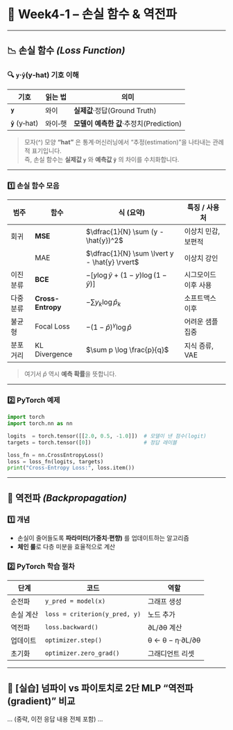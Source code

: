 # 📘 Week4‑1 – 손실 함수 & 역전파

---

## 📉 손실 함수 *(Loss Function)*

### 🔍 `y`·`ŷ`(y‑hat) 기호 이해
| 기호 | 읽는 법 | 의미 |
|------|--------|------|
| **`y`** | 와이 | **실제값**·정답(Ground Truth) |
| **`ŷ`** (y‑hat) | 와이‑햇 | **모델이 예측한 값**·추정치(Prediction) |

> 모자(^) 모양 **“hat”** 은 통계·머신러닝에서 “추정(estimation)”을 나타내는 관례적 표기입니다.  
> 즉, 손실 함수는 **실제값 `y`** 와 **예측값 `ŷ`** 의 차이를 수치화합니다.

---

### 1️⃣ 손실 함수 모음

| 범주 | 함수 | 식 (요약) | 특징 / 사용처 |
|------|------|-----------|----------------|
| 회귀 | **MSE** | $\dfrac{1}{N} \sum (y - \hat{y})^2$ | 이상치 민감, 보편적 |
|      | MAE | $\dfrac{1}{N} \sum \lvert y - \hat{y} \rvert$ | 이상치 강인 |
| 이진 분류 | **BCE** | $- \big[ y \log \hat{y} + (1 - y) \log (1 - \hat{y}) \big]$ | 시그모이드 이후 사용 |
| 다중 분류 | **Cross-Entropy** | $- \sum y_k \log \hat{p}_k$ | 소프트맥스 이후 |
| 불균형 | Focal Loss | $- (1 - \hat{p})^{\gamma} \log \hat{p}$ | 어려운 샘플 집중 |
| 분포 거리 | KL Divergence | $\sum p \log \frac{p}{q}$ | 지식 증류, VAE |

> 여기서 $\hat{p}$ 역시 **예측 확률**을 뜻합니다.

---

### 2️⃣ PyTorch 예제

```python
import torch
import torch.nn as nn

logits  = torch.tensor([[2.0, 0.5, -1.0]])  # 모델이 낸 점수(logit)
targets = torch.tensor([0])                 # 정답 레이블

loss_fn = nn.CrossEntropyLoss()
loss = loss_fn(logits, targets)
print("Cross‑Entropy Loss:", loss.item())
```

---

## 🔁 역전파 *(Backpropagation)*

### 1️⃣ 개념
- 손실이 줄어들도록 **파라미터(가중치·편향)** 를 업데이트하는 알고리즘  
- **체인 룰**로 다층 미분을 효율적으로 계산

### 2️⃣ PyTorch 학습 절차

| 단계 | 코드 | 역할 |
|------|------|------|
| 순전파 | `y_pred = model(x)` | 그래프 생성 |
| 손실 계산 | `loss = criterion(y_pred, y)` | 노드 추가 |
| 역전파 | `loss.backward()` | ∂L/∂θ 계산 |
| 업데이트 | `optimizer.step()` | θ ← θ − η·∂L/∂θ |
| 초기화 | `optimizer.zero_grad()` | 그래디언트 리셋 |

---

## 🔬 [실습] 넘파이 vs 파이토치로 2단 MLP “역전파(gradient)” 비교

... (중략, 이전 응답 내용 전체 포함) ...
